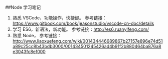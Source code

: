 ##Node 学习笔记
1. 熟悉 VSCode，功能操作，快捷键。
   参考链接：https://www.gitbook.com/book/jeasonstudio/vscode-cn-doc/details
2. 学习 ES6，新语法，新功能。
   参考链接：http://es6.ruanyifeng.com/
3. 熟悉 Node，
   参考链接：http://www.liaoxuefeng.com/wiki/001434446689867b27157e896e74d51a89c25cc8b43bdb3000/001434501245426ad4b91f2b880464ba876a8e3043fc8ef000